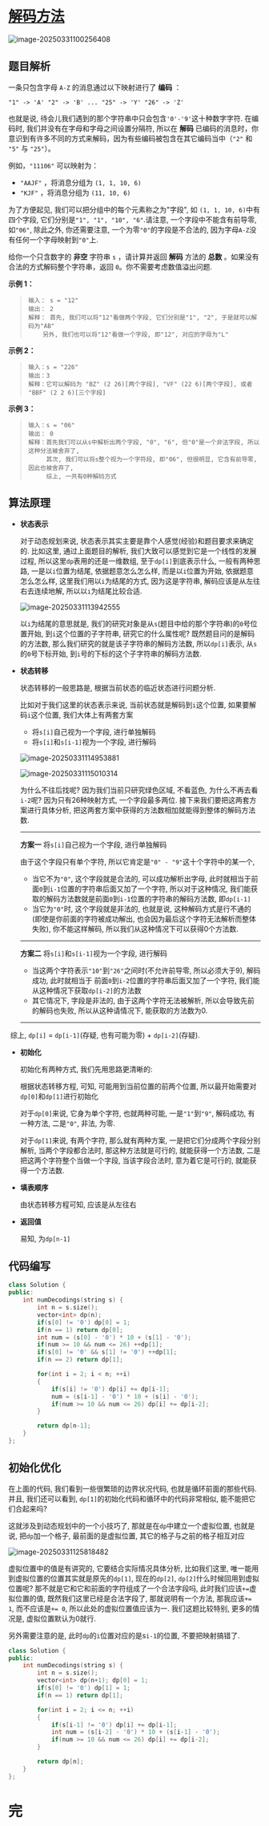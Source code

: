 # [解码方法](https://leetcode.cn/problems/decode-ways)

![image-20250331100256408](https://md-wind.oss-cn-nanjing.aliyuncs.com/md/20250331100256629.png)

## 题目解析

一条只包含字母 `A-Z` 的消息通过以下映射进行了 **编码** ：

`"1" -> 'A'
 "2" -> 'B'
 ...
 "25" -> 'Y'
 "26" -> 'Z'`

也就是说, 待会儿我们遇到的那个字符串中只会包含`'0'-'9'`这十种数字字符. 在编码时, 我们并没有在字母和字母之间设置分隔符, 所以在 **解码** 已编码的消息时，你意识到有许多不同的方式来解码，因为有些编码被包含在其它编码当中（`"2"` 和 `"5"` 与 `"25"`）。

例如，`"11106"` 可以映射为：

- `"AAJF"` ，将消息分组为 `(1, 1, 10, 6)`
- `"KJF"` ，将消息分组为 `(11, 10, 6)`

为了方便起见, 我们可以把分组中的每个元素称之为"字段", 如 `(1, 1, 10, 6)`中有四个字段, 它们分别是`"1", "1", "10", "6"`.请注意,  一个字段中不能含有前导零, 如`"06"`, 除此之外, 你还需要注意, 一个为零`"0"`的字段是不合法的, 因为字母`A-Z`没有任何一个字母映射到`"0"`上.

给你一个只含数字的 **非空** 字符串 `s` ，请计算并返回 **解码** 方法的 **总数** 。如果没有合法的方式解码整个字符串，返回 `0`。你不需要考虑数值溢出问题.

**示例 1：**

> ```
> 输入： s = "12"
> 输出： 2
> 解释： 首先, 我们可以将"12"看做两个字段, 它们分别是"1", "2", 于是就可以解码为"AB"
> 	  另外, 我们也可以将"12"看做一个字段, 即"12", 对应的字母为"L" 
> ```

**示例 2：**

> ```
> 输入：s = "226"
> 输出：3
> 解释：它可以解码为 "BZ" (2 26)[两个字段], "VF" (22 6)[两个字段], 或者 "BBF" (2 2 6)[三个字段] 
> ```

**示例 3：**

>```
>输入：s = "06"
>输出： 0
>解释：首先我们可以从s中解析出两个字段, "0", "6", 但"0"是一个非法字段, 所以这种分法被舍弃了,
>      其次, 我们可以将s整个视为一个字符段, 即"06", 但很明显, 它含有前导零, 因此也被舍弃了,
>      综上, 一共有0种解码方式
>```

## 算法原理

- **状态表示**

  对于动态规划来说, 状态表示其实主要是靠个人感觉(经验)和题目要求来确定的.   比如这里, 通过上面题目的解析, 我们大致可以感觉到它是一个线性的发展过程, 所以这里`dp`表用的还是一维数组, 至于`dp[i]`到底表示什么, 一般有两种思路, 一是以`i`位置为结尾, 依据题意怎么怎么样, 而是以`i`位置为开始, 依据题意怎么怎么样, 这里我们用以`i`为结尾的方式, 因为这是字符串, 解码应该是从左往右去连续地解, 所以以`i`为结尾比较合适. 

  ![image-20250331113942555](https://md-wind.oss-cn-nanjing.aliyuncs.com/md/20250331113942599.png)

  以`i`为结尾的意思就是, 我们的研究对象是从`s`(题目中给的那个字符串)的`0`号位置开始, 到`i`这个位置的子字符串, 研究它的什么属性呢? 既然题目问的是解码的方法数, 那么我们研究的就是该子字符串的解码方法数,    所以`dp[i]`表示, 从`s`的`0`号下标开始, 到`i`号的下标的这个子字符串的解码方法数.

- **状态转移**

  状态转移的一般思路是, 根据当前状态的临近状态进行问题分析. 

  比如对于我们这里的状态表示来说, 当前状态就是解码到`i`这个位置, 如果要解码`i`这个位置, 我们大体上有两套方案

  - 将`s[i]`自己视为一个字段, 进行单独解码
  - 将`s[i]`和`s[i-1]`视为一个字段, 进行解码

  ![image-20250331114953881](https://md-wind.oss-cn-nanjing.aliyuncs.com/md/20250331114953919.png)

  ![image-20250331115010314](https://md-wind.oss-cn-nanjing.aliyuncs.com/md/20250331115010350.png)

  为什么不往后找呢? 因为我们当前只研究绿色区域, 不看蓝色, 为什么不再去看`i-2`呢? 因为只有26种映射方式, 一个字段最多两位.    接下来我们要把这两套方案进行具体分析, 把这两套方案中获得的方法数相加就能得到整体的解码方法数.

  -------------

  **方案一**   将`s[i]`自己视为一个字段, 进行单独解码

  由于这个字段只有单个字符, 所以它肯定是`"0" - "9"`这十个字符中的某一个, 

  - 当它不为`"0"`, 这个字段就是合法的, 可以成功解析出字母,  此时就相当于前面`0`到`i-1`位置的字符串后面又加了一个字符, 所以对于这种情况, 我们能获取的解码方法数就是前面`0`到`i-1`位置的字符串的解码方法数, 即`dp[i-1]`
  - 当它为`"0"`时, 这个字段就是非法的, 也就是说, 这种解码方式是行不通的(即使是你前面的字符被成功解出, 也会因为最后这个字符无法解析而整体失败), 你不能这样解码, 所以我们从这种情况下可以获得0个方法数.

  ------------

  **方案二**   将`s[i]`和`s[i-1]`视为一个字段, 进行解码

  - 当这两个字符表示`"10"`到`"26"`之间时(不允许前导零, 所以必须大于9), 解码成功, 此时就相当于 前面`0`到`i-2`位置的字符串后面又加了一个字符, 我们能从这种情况下获取`dp[i-2]`的方法数
  - 其它情况下, 字段是非法的, 由于这两个字符无法被解析, 所以会导致先前的解码也失败, 所以从这种请情况下, 能获取的方法数为0.

  -----------

​	综上, `dp[i]` = `dp[i-1]`(存疑, 也有可能为零) + `dp[i-2]`(存疑).

- **初始化**

  初始化有两种方式, 我们先用思路更清晰的:

  根据状态转移方程, 可知, 可能用到当前位置的前两个位置, 所以最开始需要对`dp[0]`和`dp[1]`进行初始化

  对于`dp[0]`来说, 它身为单个字符, 也就两种可能, 一是`"1"`到`"9"`, 解码成功, 有一种方法, 二是`"0"`, 非法, 为零.

  对于`dp[1]`来说, 有两个字符, 那么就有两种方案, 一是把它们分成两个字段分别解析, 当两个字段都合法时, 那这种方法就是可行的, 就能获得一个方法数, 二是把这两个字符整个当做一个字段, 当该字段合法时, 意为着它是可行的, 就能获得一个方法数.

- **填表顺序**

  由状态转移方程可知, 应该是从左往右

- **返回值**

  易知, 为`dp[n-1]`

## 代码编写

```cpp
class Solution {
public:
    int numDecodings(string s) {
        int n = s.size();
        vector<int> dp(n);
        if(s[0] != '0') dp[0] = 1;
        if(n == 1) return dp[0];
        int num = (s[0] - '0') * 10 + (s[1] - '0');
        if(num >= 10 && num <= 26) ++dp[1];
        if(s[0] != '0' && s[1] != '0') ++dp[1];
        if(n == 2) return dp[1];

        for(int i = 2; i < n; ++i)
        {
            if(s[i] != '0') dp[i] += dp[i-1];
            num = (s[i-1] - '0') * 10 + (s[i] - '0');
            if(num >= 10 && num <= 26) dp[i] += dp[i-2]; 
        }

        return dp[n-1];
    }
};
```

## 初始化优化

在上面的代码, 我们看到一些很繁琐的边界状况代码, 也就是循环前面的那些代码. 并且, 我们还可以看到, `dp[1]`的初始化代码和循环中的代码非常相似, 能不能把它们合起来吗? 

这就涉及到动态规划中的一个小技巧了, 那就是在`dp`中建立一个虚拟位置, 也就是说, 把`dp`加一个格子, 最前面的是虚拟位置, 其它的格子与之前的格子相互对应

![image-20250331125818482](https://md-wind.oss-cn-nanjing.aliyuncs.com/md/20250331125818540.png)

虚拟位置中的值是有讲究的, 它要结合实际情况具体分析, 比如我们这里, 唯一能用到虚拟位置的位置其实就是原先的`dp[1]`, 现在的`dp[2]`, `dp[2]`什么时候回用到虚拟位置呢? 那不就是它和它和前面的字符组成了一个合法字段吗, 此时我们应该`+=`虚拟位置的值, 既然我们这里已经是合法字段了,  那就说明有一个方法, 那我应该`+= 1`, 而不应该是`+= 0`, 所以此处的虚拟位置值应该为一.        我们这题比较特别,   更多的情况是, 虚拟位置默认为0就行.

另外需要注意的是, 此时`dp`的`i`位置对应的是s`i-1`的位置, 不要把映射搞错了.

```cpp
class Solution {
public:
    int numDecodings(string s) {
        int n = s.size();
        vector<int> dp(n+1); dp[0] = 1;
        if(s[0] != '0') dp[1] = 1;
        if(n == 1) return dp[1];

        for(int i = 2; i <= n; ++i)
        {
            if(s[i-1] != '0') dp[i] += dp[i-1];
            int num = (s[i-2] - '0') * 10 + (s[i-1] - '0');
            if(num >= 10 && num <= 26) dp[i] += dp[i-2];
        }

        return dp[n];
    }
};
```

 # 完